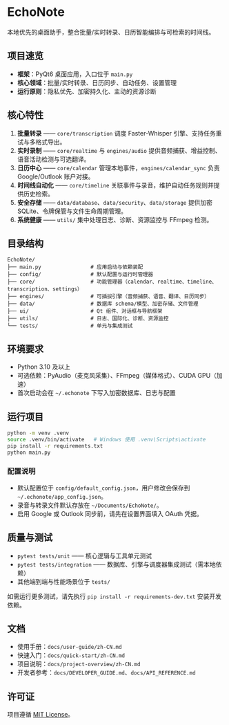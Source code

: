 # EchoNote

本地优先的桌面助手，整合批量/实时转录、日历智能编排与可检索的时间线。

## 项目速览
- **框架**：PyQt6 桌面应用，入口位于 `main.py`
- **核心领域**：批量/实时转录、日历同步、自动任务、设置管理
- **运行原则**：隐私优先、加密持久化、主动的资源诊断

## 核心特性
1. **批量转录** —— `core/transcription` 调度 Faster-Whisper 引擎、支持任务重试与多格式导出。
2. **实时录制** —— `core/realtime` 与 `engines/audio` 提供音频捕获、增益控制、语音活动检测与可选翻译。
3. **日历中心** —— `core/calendar` 管理本地事件，`engines/calendar_sync` 负责 Google/Outlook 账户对接。
4. **时间线自动化** —— `core/timeline` 关联事件与录音，维护自动任务规则并提供历史检索。
5. **安全存储** —— `data/database`、`data/security`、`data/storage` 提供加密 SQLite、令牌保管与文件生命周期管理。
6. **系统健康** —— `utils/` 集中处理日志、诊断、资源监控与 FFmpeg 检测。

## 目录结构
```
EchoNote/
├── main.py                # 应用启动与依赖装配
├── config/                # 默认配置与运行时管理器
├── core/                  # 功能管理器（calendar、realtime、timeline、transcription、settings）
├── engines/               # 可插拔引擎（音频捕获、语音、翻译、日历同步）
├── data/                  # 数据库 schema/模型、加密存储、文件管理
├── ui/                    # Qt 组件、对话框与导航框架
├── utils/                 # 日志、国际化、诊断、资源监控
└── tests/                 # 单元与集成测试
```

## 环境要求
- Python 3.10 及以上
- 可选依赖：PyAudio（麦克风采集）、FFmpeg（媒体格式）、CUDA GPU（加速）
- 首次启动会在 `~/.echonote` 下写入加密数据库、日志与配置

## 运行项目
```bash
python -m venv .venv
source .venv/bin/activate   # Windows 使用 .venv\Scripts\activate
pip install -r requirements.txt
python main.py
```

### 配置说明
- 默认配置位于 `config/default_config.json`，用户修改会保存到 `~/.echonote/app_config.json`。
- 录音与转录文件默认存放在 `~/Documents/EchoNote/`。
- 启用 Google 或 Outlook 同步前，请先在设置界面填入 OAuth 凭据。

## 质量与测试
- `pytest tests/unit` —— 核心逻辑与工具单元测试
- `pytest tests/integration` —— 数据库、引擎与调度器集成测试（需本地依赖）
- 其他端到端与性能场景位于 `tests/`

如需运行更多测试，请先执行 `pip install -r requirements-dev.txt` 安装开发依赖。

## 文档
- 使用手册：`docs/user-guide/zh-CN.md`
- 快速入门：`docs/quick-start/zh-CN.md`
- 项目说明：`docs/project-overview/zh-CN.md`
- 开发者参考：`docs/DEVELOPER_GUIDE.md`、`docs/API_REFERENCE.md`

## 许可证
项目遵循 [MIT License](LICENSE)。
